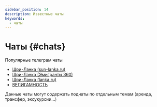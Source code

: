 ```yaml
---
sidebar_position: 14
description: Известные чаты
keywords:
  - чаты
---
```


# Чаты {#chats}

Популярные телеграм чаты

- [Шри-Ланка (sun-lanka.ru)](https://t.me/Shri_Lanka_RU)
- [Шри-Ланка (Эмигранты 360)](https://t.me/srilanka_forum)
- [Шри-Ланка (lanka.ru)](https://t.me/lankaru)
- [ВЕЛИГАМНОСТЬ](https://t.me/weligamnost)

Данные чаты могут содержать подчаты по отдельным темам (аренда, трансфер, эксукурсии...)
